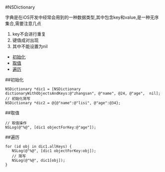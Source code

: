 
#NSDictionary

字典是在iOS开发中经常会用到的一种数据类型,其中包含key和value,是一种无序集合,需要注意几点

1. key不会进行重复
2. 键值成对出现
3. 其中不能设置为nil


* [初始化](#init)
* [取值](#value)
* [遍历](#traversal)

<span id = "init">
##初始化

```objc
NSDictionary *dic1 = [NSDictionary dictionaryWithObjectsAndKeys:@"zhangsan", @"name", @24, @"age",  nil];
// 初始化简写
NSDictionary *dic2 = @{@"name":@"lisi", @"age":@34};
```

<span id = "value">
##取值

```objc
// 取值操作
NSLog(@"%@", [dic1 objectForKey:@"age"]);
```

<span id = "traversal">
##遍历

```objc
for (id obj in dic1.allKeys) {
   NSLog(@"%@", [dic1 objectForKey:obj]);
   // 简写
   NSLog(@"%@", dic1[obj]);
}
```
